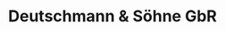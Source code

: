 ---
title: "Deutschmann & Söhne GbR"
url: /bernau-bei-berlin/deutschmann-und-soehne-gbr/
shop: Eisenwaren
---